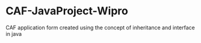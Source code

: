 # CAF-JavaProject-Wipro
CAF application form created using the concept of inheritance and interface in java
